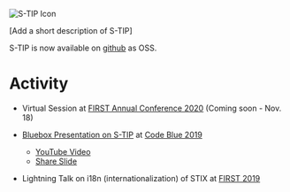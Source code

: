 ![S-TIP Icon](https://avatars1.githubusercontent.com/u/48343036?s=200&v=4)

[Add a short description of S-TIP]

S-TIP is now available on [github](https://github.com/s-tip) as OSS.

# Activity

* Virtual Session at [FIRST Annual Conference 2020](https://www.first.org/conference/2020/) (Coming soon - Nov. 18)


* [Bluebox Presentation on S-TIP](https://codeblue.jp/2019/en/bluebox/S-TIP/) at [Code Blue 2019](https://codeblue.jp/2019/en/)
  * [YouTube Video](https://www.youtube.com/watch?v=pk1LhdSu350)
  * [Share Slide](https://www.slideshare.net/codeblue_jp/cb19-seamless-threat-intelligence-platform-stip-by-koji-yamada-toshitaka-satomi)

* Lightning Talk on i18n (internationalization) of STIX at [FIRST 2019](https://www.first.org/conference/2019/)

